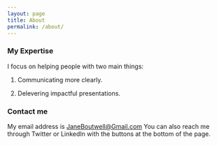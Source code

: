 ```yaml
---
layout: page
title: About
permalink: /about/
---
```

### My Expertise

I focus on helping people with two main things:

1. Communicating more clearly.

2. Delevering impactful presentations.

### Contact me

My email address is [JaneBoutwell@Gmail.com](mailto:JaneBoutwell@Gmail.com)
You can also reach me through Twitter or LinkedIn with the buttons at the bottom of the page.
